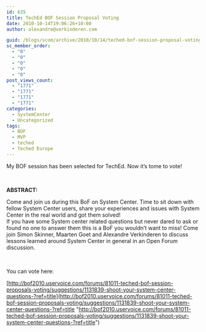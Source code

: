 ```yaml
---
id: 635
title: TechEd BOF Session Proposal Voting
date: 2010-10-14T19:06:26+10:00
author: alexandre@verkinderen.com

guid: /blogs/scom/archive/2010/10/14/teched-bof-session-proposal-voting.aspx
sc_member_order:
  - "0"
  - "0"
  - "0"
  - "0"
  - "0"
post_views_count:
  - "1771"
  - "1771"
  - "1771"
  - "1771"
categories:
  - SystemCenter
  - Uncategorized
tags:
  - BOF
  - MVP
  - teched
  - Teched Europe
---
```

My BOF session has been selected for TechEd. Now it’s tome to vote!

&#160;

**ABSTRACT:**

Come and join us during this BoF on System Center. Time to sit down with fellow System Center users, share your experiences and issues with System Center in the real world and got them solved!  
If you have some System center related questions but never dared to ask or found no one to answer them this is a BoF you wouldn’t want to miss! Come join Simon Skinner, Maarten Goet and Alexandre Verkinderen to discuss lessons learned around System Center in general in an Open Forum discussion.

&#160;

You can vote here:

[http://bof2010.uservoice.com/forums/81011-teched-bof-session-proposals-voting/suggestions/1131839-shoot-your-system-center-questions-?ref=title](http://bof2010.uservoice.com/forums/81011-teched-bof-session-proposals-voting/suggestions/1131839-shoot-your-system-center-questions-?ref=title "http://bof2010.uservoice.com/forums/81011-teched-bof-session-proposals-voting/suggestions/1131839-shoot-your-system-center-questions-?ref=title")
